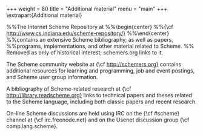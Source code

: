 +++
weight = 80
title = "Additional material"
menu = "main"
+++
\extrapart{Additional material}

%%The Internet Scheme Repository at
%%\begin{center}
%%{\cf http://www.cs.indiana.edu/scheme-repository/}
%%\end{center}
%%contains an extensive Scheme bibliography, as well as papers,
%%programs, implementations, and other material related to Scheme.
%% Removed as only of historical interest; schemers.org links to it.

The Scheme community website at
{\cf http://schemers.org}
contains additional resources for learning and programming, job and
event postings, and Scheme user group information.

A bibliography of Scheme-related research at
{\cf http://library.readscheme.org}
links to technical papers and theses related to the Scheme language,
including both classic papers and recent research.

On-line Scheme discussions are held using IRC
on the {\cf #scheme} channel at {\cf irc.freenode.net}
and on the Usenet discussion group {\cf comp.lang.scheme}.
